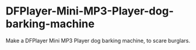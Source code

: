 # DFPlayer-Mini-MP3-Player-dog-barking-machine
Make a DFPlayer Mini MP3 Player dog barking machine, to scare burglars. 
